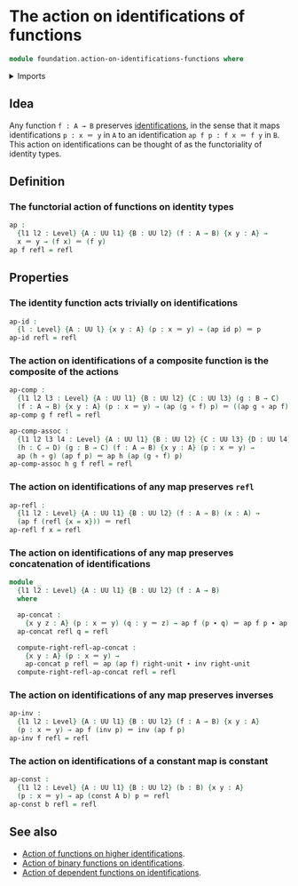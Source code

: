 # The action on identifications of functions

```agda
module foundation.action-on-identifications-functions where
```

<details><summary>Imports</summary>

```agda
open import foundation.universe-levels

open import foundation-core.constant-maps
open import foundation-core.function-types
open import foundation-core.identity-types
```

</details>

## Idea

Any function `f : A → B` preserves
[identifications](foundation-core.identity-types.md), in the sense that it maps
identifications `p : x ＝ y` in `A` to an identification `ap f p : f x ＝ f y`
in `B`. This action on identifications can be thought of as the functoriality of
identity types.

## Definition

### The functorial action of functions on identity types

```agda
ap :
  {l1 l2 : Level} {A : UU l1} {B : UU l2} (f : A → B) {x y : A} →
  x ＝ y → (f x) ＝ (f y)
ap f refl = refl
```

## Properties

### The identity function acts trivially on identifications

```agda
ap-id :
  {l : Level} {A : UU l} {x y : A} (p : x ＝ y) → (ap id p) ＝ p
ap-id refl = refl
```

### The action on identifications of a composite function is the composite of the actions

```agda
ap-comp :
  {l1 l2 l3 : Level} {A : UU l1} {B : UU l2} {C : UU l3} (g : B → C)
  (f : A → B) {x y : A} (p : x ＝ y) → (ap (g ∘ f) p) ＝ ((ap g ∘ ap f) p)
ap-comp g f refl = refl

ap-comp-assoc :
  {l1 l2 l3 l4 : Level} {A : UU l1} {B : UU l2} {C : UU l3} {D : UU l4}
  (h : C → D) (g : B → C) (f : A → B) {x y : A} (p : x ＝ y) →
  ap (h ∘ g) (ap f p) ＝ ap h (ap (g ∘ f) p)
ap-comp-assoc h g f refl = refl
```

### The action on identifications of any map preserves `refl`

```agda
ap-refl :
  {l1 l2 : Level} {A : UU l1} {B : UU l2} (f : A → B) (x : A) →
  (ap f (refl {x = x})) ＝ refl
ap-refl f x = refl
```

### The action on identifications of any map preserves concatenation of identifications

```agda
module _
  {l1 l2 : Level} {A : UU l1} {B : UU l2} (f : A → B)
  where

  ap-concat :
    {x y z : A} (p : x ＝ y) (q : y ＝ z) → ap f (p ∙ q) ＝ ap f p ∙ ap f q
  ap-concat refl q = refl

  compute-right-refl-ap-concat :
    {x y : A} (p : x ＝ y) →
    ap-concat p refl ＝ ap (ap f) right-unit ∙ inv right-unit
  compute-right-refl-ap-concat refl = refl
```

### The action on identifications of any map preserves inverses

```agda
ap-inv :
  {l1 l2 : Level} {A : UU l1} {B : UU l2} (f : A → B) {x y : A}
  (p : x ＝ y) → ap f (inv p) ＝ inv (ap f p)
ap-inv f refl = refl
```

### The action on identifications of a constant map is constant

```agda
ap-const :
  {l1 l2 : Level} {A : UU l1} {B : UU l2} (b : B) {x y : A}
  (p : x ＝ y) → ap (const A b) p ＝ refl
ap-const b refl = refl
```

## See also

- [Action of functions on higher identifications](foundation.action-on-higher-identifications-functions.md).
- [Action of binary functions on identifications](foundation.action-on-identifications-binary-functions.md).
- [Action of dependent functions on identifications](foundation.action-on-identifications-dependent-functions.md).
